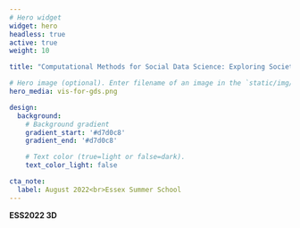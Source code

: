 ```yaml
---
# Hero widget
widget: hero
headless: true
active: true
weight: 10

title: "Computational Methods for Social Data Science: Exploring Society through Visualization and Modelling"

# Hero image (optional). Enter filename of an image in the `static/img/` folder.
hero_media: vis-for-gds.png

design:
  background:
    # Background gradient
    gradient_start: '#d7d0c8'
    gradient_end: '#d7d0c8'

    # Text color (true=light or false=dark).
    text_color_light: false

cta_note:
  label: August 2022<br>Essex Summer School
---
```


**ESS2022 3D**
